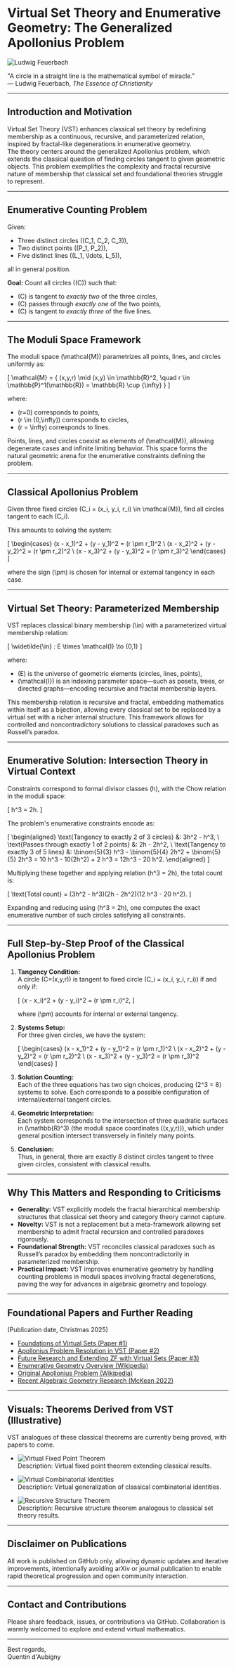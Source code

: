 # Virtual Set Theory and Enumerative Geometry: The Generalized Apollonius Problem

![Ludwig Feuerbach](https://github.com/EnumerativeGeometry/enumerativegeometry.github.io/blob/main/static/ludwig.png)

"A circle in a straight line is the mathematical symbol of miracle."  
— Ludwig Feuerbach, *The Essence of Christianity*

---

## Introduction and Motivation

Virtual Set Theory (VST) enhances classical set theory by redefining membership as a continuous, recursive, and parameterized relation, inspired by fractal-like degenerations in enumerative geometry.  
The theory centers around the generalized Apollonius problem, which extends the classical question of finding circles tangent to given geometric objects. This problem exemplifies the complexity and fractal recursive nature of membership that classical set and foundational theories struggle to represent.

---

## Enumerative Counting Problem

Given:

- Three distinct circles \((C_1, C_2, C_3)\),
- Two distinct points \((P_1, P_2)\),
- Five distinct lines \((L_1, \ldots, L_5)\),

all in general position.

**Goal:** Count all circles \((C)\) such that:

- \(C\) is tangent to *exactly two* of the three circles,
- \(C\) passes through *exactly one* of the two points,
- \(C\) is tangent to *exactly three* of the five lines.

---

## The Moduli Space Framework

The moduli space \(\mathcal{M}\) parametrizes all points, lines, and circles uniformly as:

\[
\mathcal{M} = \{ (x,y,r) \mid (x,y) \in \mathbb{R}^2, \quad r \in \mathbb{P}^1(\mathbb{R}) = \mathbb{R} \cup \{\infty\} \}
\]

where:

- \(r=0\) corresponds to points,
- \(r \in (0,\infty)\) corresponds to circles,
- \(r = \infty\) corresponds to lines.

Points, lines, and circles coexist as elements of \(\mathcal{M}\), allowing degenerate cases and infinite limiting behavior. This space forms the natural geometric arena for the enumerative constraints defining the problem.

---

## Classical Apollonius Problem

Given three fixed circles \(C_i = (x_i, y_i, r_i) \in \mathcal{M}\), find all circles tangent to each \(C_i\).

This amounts to solving the system:

\[
\begin{cases}
(x - x_1)^2 + (y - y_1)^2 = (r \pm r_1)^2 \\
(x - x_2)^2 + (y - y_2)^2 = (r \pm r_2)^2 \\
(x - x_3)^2 + (y - y_3)^2 = (r \pm r_3)^2 
\end{cases}
\]

where the sign \(\pm\) is chosen for internal or external tangency in each case.

---

## Virtual Set Theory: Parameterized Membership

VST replaces classical binary membership \(\in\) with a parameterized virtual membership relation:

\[
\widetilde{\in} : E \times \mathcal{I} \to \{0,1\}
\]

where:

- \(E\) is the universe of geometric elements (circles, lines, points),
- \(\mathcal{I}\) is an indexing parameter space—such as posets, trees, or directed graphs—encoding recursive and fractal membership layers.

This membership relation is recursive and fractal, embedding mathematics within itself as a bijection, allowing every classical set to be replaced by a virtual set with a richer internal structure. This framework allows for controlled and noncontradictory solutions to classical paradoxes such as Russell’s paradox.

---

## Enumerative Solution: Intersection Theory in Virtual Context

Constraints correspond to formal divisor classes \(h\), with the Chow relation in the moduli space:

\[
h^3 = 2h.
\]

The problem's enumerative constraints encode as:

\[
\begin{aligned}
\text{Tangency to exactly 2 of 3 circles} &: 3h^2 - h^3, \\
\text{Passes through exactly 1 of 2 points} &: 2h - 2h^2, \\
\text{Tangency to exactly 3 of 5 lines} &: \binom{5}{3} h^3 - \binom{5}{4} 2h^2 + \binom{5}{5} 2h^3 = 10 h^3 - 10(2h^2) + 2 h^3 = 12h^3 - 20 h^2.
\end{aligned}
\]

Multiplying these together and applying relation \(h^3 = 2h\), the total count is:

\[
\text{Total count} = (3h^2 - h^3)(2h - 2h^2)(12 h^3 - 20 h^2).
\]

Expanding and reducing using \(h^3 = 2h\), one computes the exact enumerative number of such circles satisfying all constraints.

---

## Full Step-by-Step Proof of the Classical Apollonius Problem

1. **Tangency Condition:**  
   A circle \(C=(x,y,r)\) is tangent to fixed circle \(C_i = (x_i, y_i, r_i)\) if and only if:

   \[
   (x - x_i)^2 + (y - y_i)^2 = (r \pm r_i)^2,
   \]

   where \(\pm\) accounts for internal or external tangency.

2. **Systems Setup:**  
   For three given circles, we have the system:

   \[
   \begin{cases}
   (x - x_1)^2 + (y - y_1)^2 = (r \pm r_1)^2 \\
   (x - x_2)^2 + (y - y_2)^2 = (r \pm r_2)^2 \\
   (x - x_3)^2 + (y - y_3)^2 = (r \pm r_3)^2
   \end{cases}
   \]

3. **Solution Counting:**  
   Each of the three equations has two sign choices, producing \(2^3 = 8\) systems to solve. Each corresponds to a possible configuration of internal/external tangent circles.

4. **Geometric Interpretation:**  
   Each system corresponds to the intersection of three quadratic surfaces in \(\mathbb{R}^3\) (the moduli space coordinates \((x,y,r)\)), which under general position intersect transversely in finitely many points.

5. **Conclusion:**  
   Thus, in general, there are exactly 8 distinct circles tangent to three given circles, consistent with classical results.

---

## Why This Matters and Responding to Criticisms

- **Generality:** VST explicitly models the fractal hierarchical membership structures that classical set theory and category theory cannot capture.  
- **Novelty:** VST is not a replacement but a meta-framework allowing set membership to admit fractal recursion and controlled paradoxes rigorously.  
- **Foundational Strength:** VST reconciles classical paradoxes such as Russell’s paradox by embedding them noncontradictorily in parameterized membership.  
- **Practical Impact:** VST improves enumerative geometry by handling counting problems in moduli spaces involving fractal degenerations, paving the way for advances in algebraic geometry and topology.

---

## Foundational Papers and Further Reading

(Publication date, Christmas 2025)

- [Foundations of Virtual Sets (Paper #1)](https://github.com/EnumerativeGeometry/enumerativegeometry.github.io/blob/main/content/papers/paper1/paperx1.pdf)  
- [Apollonius Problem Resolution in VST (Paper #2)](https://github.com/EnumerativeGeometry/enumerativegeometry.github.io/blob/main/content/papers/paper2/paperx2.pdf)  
- [Future Research and Extending ZF with Virtual Sets (Paper #3)](https://github.com/EnumerativeGeometry/enumerativegeometry.github.io/blob/main/content/papers/paper3/paperx3.pdf)  
- [Enumerative Geometry Overview (Wikipedia)](https://en.wikipedia.org/wiki/Enumerative_geometry)  
- [Original Apollonius Problem (Wikipedia)](https://en.wikipedia.org/wiki/Problem_of_Apollonius)  
- [Recent Algebraic Geometry Research (McKean 2022)](https://arxiv.org/pdf/2210.13288.pdf)  

---

## Visuals: Theorems Derived from VST (Illustrative)

VST analogues of these classical theorems are currently being proved, with papers to come.

- ![Virtual Fixed Point Theorem](https://github.com/EnumerativeGeometry/enumerativegeometry.github.io/blob/main/static/theorem1.png)  
  Description: Virtual fixed point theorem extending classical results.  

- ![Virtual Combinatorial Identities](https://github.com/EnumerativeGeometry/enumerativegeometry.github.io/blob/main/static/theorem2.png)  
  Description: Virtual generalization of classical combinatorial identities.  

- ![Recursive Structure Theorem](https://github.com/EnumerativeGeometry/enumerativegeometry.github.io/blob/main/static/theorem3.png)  
  Description: Recursive structure theorem analogous to classical set theory results.  

---

## Disclaimer on Publications

All work is published on GitHub only, allowing dynamic updates and iterative improvements, intentionally avoiding arXiv or journal publication to enable rapid theoretical progression and open community interaction.

---

## Contact and Contributions

Please share feedback, issues, or contributions via GitHub. Collaboration is warmly welcomed to explore and extend virtual mathematics.

---

Best regards,  
Quentin d'Aubigny
